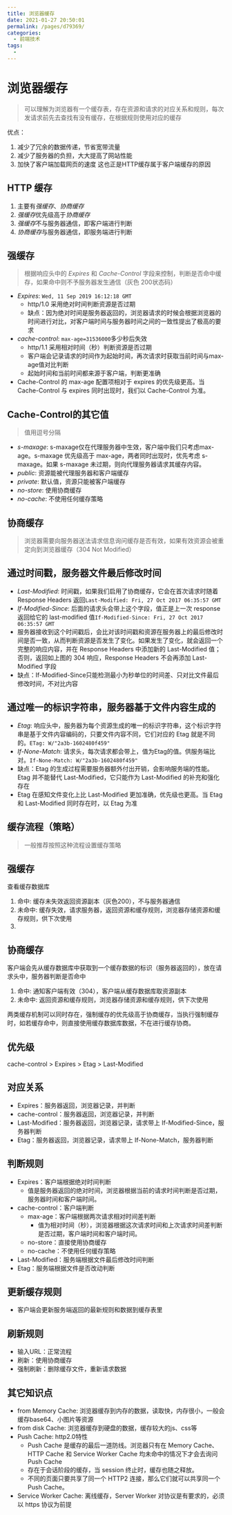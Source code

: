 ```yaml
---
title: 浏览器缓存
date: 2021-01-27 20:50:01
permalink: /pages/d79369/
categories:
  - 前端技术
tags:
  - 
---
```

# 浏览器缓存
> 可以理解为浏览器有一个缓存表，存在资源和请求的对应关系和规则，每次发请求前先去查找有没有缓存，在根据规则使用对应的缓存

优点：  
1. 减少了冗余的数据传递，节省宽带流量
2. 减少了服务器的负担，大大提高了网站性能
3. 加快了客户端加载网页的速度 这也正是HTTP缓存属于客户端缓存的原因
## HTTP 缓存
1. 主要有*强缓存*、*协商缓存*
2. *强缓存*优先级高于*协商缓存*
3. *强缓存*不与服务器通信，即客户端进行判断
4. *协商缓存*与服务器通信，即服务端进行判断

## 强缓存
> 根据响应头中的 *Expires* 和 *Cache-Control* 字段来控制，判断是否命中缓存，如果命中则不予服务器发生通信（灰色 200状态码）

+ *Expires*: `Wed, 11 Sep 2019 16:12:18 GMT`
  + http/1.0 采用绝对时间判断资源是否过期
  + 缺点：因为绝对时间是服务器返回的，浏览器请求的时候会根据浏览器的时间进行对比，对客户端时间与服务器时间之间的一致性提出了极高的要求
+ *cache-control*: `max-age=31536000`多少秒后失效
  + http/1.1 采用相对时间（秒）判断资源是否过期
  + 客户端会记录请求的时间作为起始时间，再次请求时获取当前时间与max-age值对比判断
  + 起始时间和当前时间都来源于客户端，判断更准确
+ Cache-Control 的 max-age 配置项相对于 expires 的优先级更高。当 Cache-Control 与 expires 同时出现时，我们以 Cache-Control 为准。

## Cache-Control的其它值
> 值用逗号分隔
+ *s-maxage*: s-maxage仅在代理服务器中生效，客户端中我们只考虑max-age。s-maxage 优先级高于 max-age，两者同时出现时，优先考虑 s-maxage。如果 s-maxage 未过期，则向代理服务器请求其缓存内容。
+ *public*: 资源能被代理服务器和客户端缓存
+ *private*: 默认值，资源只能被客户端缓存
+ *no-store*: 使用协商缓存
+ *no-cache*: 不使用任何缓存策略

## 协商缓存
> 浏览器需要向服务器送法请求信息询问缓存是否有效，如果有效资源会被重定向到浏览器缓存（304 Not Modified）

## 通过时间戳，服务器文件最后修改时间
+ *Last-Modified*: 时间戳，如果我们启用了协商缓存，它会在首次请求时随着 Response Headers 返回`Last-Modified: Fri, 27 Oct 2017 06:35:57 GMT`
+ *If-Modified-Since*:  后面的请求头会带上这个字段，值正是上一次 response 返回给它的 last-modified 值`If-Modified-Since: Fri, 27 Oct 2017 06:35:57 GMT`
+ 服务器接收到这个时间戳后，会比对该时间戳和资源在服务器上的最后修改时间是否一致，从而判断资源是否发生了变化。如果发生了变化，就会返回一个完整的响应内容，并在 Response Headers 中添加新的 Last-Modified 值；否则，返回如上图的 304 响应，Response Headers 不会再添加 Last-Modified 字段
+ 缺点：If-Modified-Since只能检测最小为秒单位的时间差、只对比文件最后修改时间，不对比内容

## 通过唯一的标识字符串，服务器基于文件内容生成的
+ *Etag*: 响应头中，服务器为每个资源生成的唯一的标识字符串，这个标识字符串是基于文件内容编码的，只要文件内容不同，它们对应的 Etag 就是不同的。`ETag: W/"2a3b-1602480f459"`
+ *If-None-Match*: 请求头，每次请求都会带上，值为Etag的值。供服务端比对。`If-None-Match: W/"2a3b-1602480f459"`
+ 缺点：Etag 的生成过程需要服务器额外付出开销，会影响服务端的性能。Etag 并不能替代 Last-Modified，它只能作为 Last-Modified 的补充和强化存在
+ Etag 在感知文件变化上比 Last-Modified 更加准确，优先级也更高。当 Etag 和 Last-Modified 同时存在时，以 Etag 为准

## 缓存流程（策略）
> 一般推荐按照这种流程设置缓存策略
## 强缓存
查看缓存数据库
1. 命中: 缓存未失效返回资源副本（灰色200），不与服务器通信
2. 未命中: 缓存失效，请求服务器，返回资源和缓存规则，浏览器存储资源和缓存规则，供下次使用
3. 

## 协商缓存
客户端会先从缓存数据库中获取到一个缓存数据的标识（服务器返回的），放在请求头中，服务器判断是否命中
1. 命中: 通知客户端有效（304），客户端从缓存数据库取资源副本
2. 未命中: 返回资源和缓存规则，浏览器存储资源和缓存规则，供下次使用

两类缓存机制可以同时存在，强制缓存的优先级高于协商缓存，当执行强制缓存时，如若缓存命中，则直接使用缓存数据库数据，不在进行缓存协商。

## 优先级
cache-control > Expires > Etag > Last-Modified

## 对应关系
+ Expires：服务器返回，浏览器记录，并判断
+ cache-control：服务器返回，浏览器记录，并判断
+ Last-Modified：服务器返回，浏览器记录，请求带上 If-Modified-Since，服务器判断
+ Etag：服务器返回，浏览器记录，请求带上 If-None-Match，服务器判断

## 判断规则
+ Expires：客户端根据绝对时间判断
  + 值是服务器返回的绝对时间，浏览器根据当前的请求时间判断是否过期，服务器时间和客户端时间。
+ cache-control：客户端判断
  + max-age：客户端根据两次请求相对时间差判断
    + 值为相对时间（秒），浏览器根据这次请求时间和上次请求时间差判断是否过期，客户端时间和客户端时间。
  + no-store：直接使用协商缓存
  + no-cache：不使用任何缓存策略
+ Last-Modified：服务端根据文件最后修改时间判断
+ Etag：服务端根据文件是否改动判断

## 更新缓存规则
+ 客户端会更新服务端返回的最新规则和数据到缓存表里

## 刷新规则
+ 输入URL：正常流程
+ 刷新：使用协商缓存
+ 强制刷新：删除缓存文件，重新请求数据

## 其它知识点
+ from Memory Cache: 浏览器缓存到内存的数据，读取快，内存很小，一般会缓存base64、小图片等资源
+ from disk Cache: 浏览器缓存到硬盘的数据，缓存较大的js、css等
+ Push Cache: http2.0特性
  + Push Cache 是缓存的最后一道防线。浏览器只有在 Memory Cache、HTTP Cache 和 Service Worker Cache 均未命中的情况下才会去询问 Push Cache
  + 存在于会话阶段的缓存，当 session 终止时，缓存也随之释放。
  + 不同的页面只要共享了同一个 HTTP2 连接，那么它们就可以共享同一个 Push Cache。
+ Service Worker Cache: 离线缓存，Server Worker 对协议是有要求的，必须以 https 协议为前提